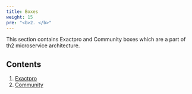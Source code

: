 ```yaml
---
title: Boxes
weight: 15
pre: "<b>2. </b>"
---
```


This section contains Exactpro and Community boxes which are a part of th2 microservice architecture.

<!--more-->

## Contents
1. [Exactpro](boxes/exactpro)
2. [Community](boxes/community)
